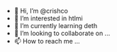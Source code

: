 - 👋 Hi, I’m @crishco
- 👀 I’m interested in htlmi
- 🌱 I’m currently learning deth
- 💞️ I’m looking to collaborate on ...
- 📫 How to reach me ...

<!---
crishco/crishco is a ✨ special ✨ repository because its `README.md` (this file) appears on your GitHub profile.
You can click the Preview link to take a look at your changes.
--->
